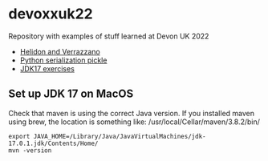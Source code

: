 # devoxxuk22
Repository with examples of stuff learned at Devon UK 2022

+ [Helidon and Verrazzano](helidon/README.md)
+ [Python serialization pickle](pickle/README.md)
+ [JDK17 exercises](jdk17/README.md)

## Set up JDK 17 on MacOS

Check that maven is using the correct Java version.
If you installed maven using brew, the location is something like: /usr/local/Cellar/maven/3.8.2/bin/

    export JAVA_HOME=/Library/Java/JavaVirtualMachines/jdk-17.0.1.jdk/Contents/Home/
    mvn -version